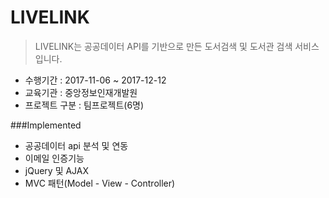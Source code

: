 # LIVELINK

> LIVELINK는 공공데이터 API를 기반으로 만든 도서검색 및 도서관 검색 서비스 입니다.
- 수행기간 : 2017-11-06 ~ 2017-12-12
- 교육기관 : 중앙정보인재개발원
- 프로젝트 구분 : 팀프로젝트(6명)

###Implemented
- 공공데이터 api 분석 및 연동
- 이메일 인증기능
- jQuery 및 AJAX
- MVC 패턴(Model - View - Controller)